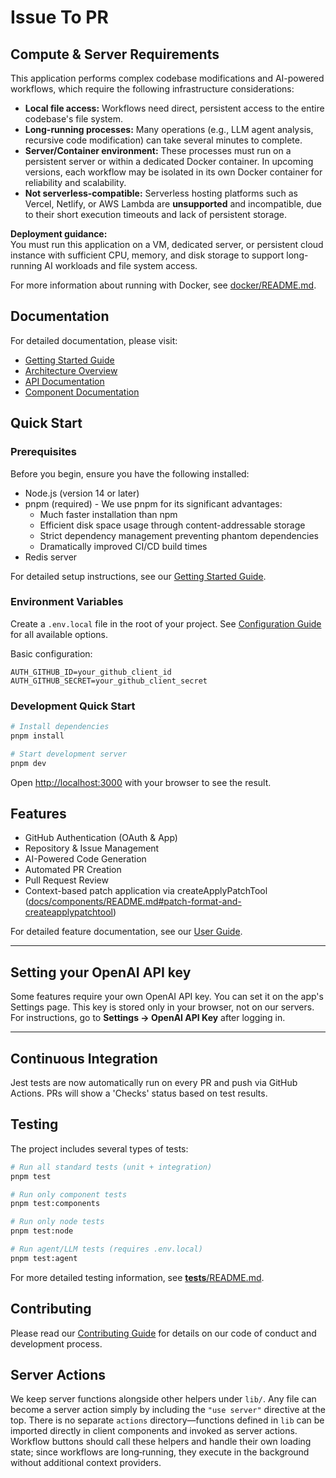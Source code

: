 # Issue To PR

## Compute & Server Requirements

This application performs complex codebase modifications and AI-powered workflows, which require the following infrastructure considerations:

- **Local file access:** Workflows need direct, persistent access to the entire codebase's file system.
- **Long-running processes:** Many operations (e.g., LLM agent analysis, recursive code modification) can take several minutes to complete.
- **Server/Container environment:** These processes must run on a persistent server or within a dedicated Docker container. In upcoming versions, each workflow may be isolated in its own Docker container for reliability and scalability.
- **Not serverless-compatible:** Serverless hosting platforms such as Vercel, Netlify, or AWS Lambda are **unsupported** and incompatible, due to their short execution timeouts and lack of persistent storage.

**Deployment guidance:**  
You must run this application on a VM, dedicated server, or persistent cloud instance with sufficient CPU, memory, and disk storage to support long-running AI workloads and file system access.

For more information about running with Docker, see [docker/README.md](./docker/README.md).

## Documentation

For detailed documentation, please visit:

- [Getting Started Guide](docs/setup/getting-started.md)
- [Architecture Overview](docs/guides/architecture.md)
- [API Documentation](docs/api/README.md)
- [Component Documentation](docs/components/README.md)

## Quick Start

### Prerequisites

Before you begin, ensure you have the following installed:

- Node.js (version 14 or later)
- pnpm (required) - We use pnpm for its significant advantages:
  - Much faster installation than npm
  - Efficient disk space usage through content-addressable storage
  - Strict dependency management preventing phantom dependencies
  - Dramatically improved CI/CD build times
- Redis server

For detailed setup instructions, see our [Getting Started Guide](docs/setup/getting-started.md).

### Environment Variables

Create a `.env.local` file in the root of your project. See [Configuration Guide](docs/setup/getting-started.md#configuration) for all available options.

Basic configuration:

```env
AUTH_GITHUB_ID=your_github_client_id
AUTH_GITHUB_SECRET=your_github_client_secret
```

### Development Quick Start

```bash
# Install dependencies
pnpm install

# Start development server
pnpm dev
```

Open [http://localhost:3000](http://localhost:3000) with your browser to see the result.

## Features

- GitHub Authentication (OAuth & App)
- Repository & Issue Management
- AI-Powered Code Generation
- Automated PR Creation
- Pull Request Review
- Context-based patch application via createApplyPatchTool ([docs/components/README.md#patch-format-and-createapplypatchtool](docs/components/README.md#patch-format-and-createapplypatchtool))

For detailed feature documentation, see our [User Guide](docs/guides/user-guide.md).

---

## Setting your OpenAI API key

Some features require your own OpenAI API key. You can set it on the app's Settings page. This key is stored only in your browser, not on our servers. For instructions, go to **Settings → OpenAI API Key** after logging in.

---

## Continuous Integration

Jest tests are now automatically run on every PR and push via GitHub Actions. PRs will show a 'Checks' status based on test results.

## Testing

The project includes several types of tests:

```bash
# Run all standard tests (unit + integration)
pnpm test

# Run only component tests
pnpm test:components

# Run only node tests
pnpm test:node

# Run agent/LLM tests (requires .env.local)
pnpm test:agent
```

For more detailed testing information, see [**tests**/README.md](./__tests__/README.md).

## Contributing

Please read our [Contributing Guide](docs/guides/contributing.md) for details on our code of conduct and development process.

## Server Actions

We keep server functions alongside other helpers under `lib/`. Any file can become a server action simply by including the `"use server"` directive at the top. There is no separate `actions` directory—functions defined in `lib` can be imported directly in client components and invoked as server actions. Workflow buttons should call these helpers and handle their own loading state; since workflows are long‑running, they execute in the background without additional context providers.


